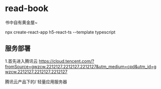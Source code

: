 # read-book

书中自有黄金屋~

npx create-react-app h5-react-ts --template typescript

## 服务部署

1.首先进入腾讯云
https://cloud.tencent.com/?fromSource=gwzcw.2212127.2212127.2212127&utm_medium=cpd&utm_id=gwzcw.2212127.2212127.2212127

腾讯云产品下的/ 轻量应用服务器
